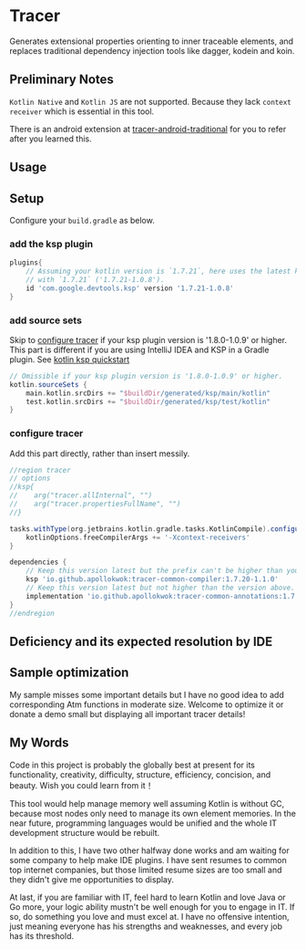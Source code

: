 # Tracer
Generates extensional properties orienting to inner traceable elements, and replaces traditional 
dependency injection tools like dagger, kodein and koin.

## Preliminary Notes
`Kotlin Native` and `Kotlin JS` are not supported. Because they lack `context receiver` which is 
essential in this tool.

There is an android extension at [tracer-android-traditional](https://github.com/ApolloKwok/TracerAndroidTraditional)
for you to refer after you learned this.

## Usage


## Setup
Configure your `build.gradle` as below.

### add the ksp plugin
```groovy
plugins{
    // Assuming your kotlin version is `1.7.21`, here uses the latest ksp plugin version beginning 
    // with `1.7.21` ('1.7.21-1.0.8').  
    id 'com.google.devtools.ksp' version '1.7.21-1.0.8'
}
```

### add source sets
Skip to [configure tracer](#configure-tracer) if your ksp plugin version is '1.8.0-1.0.9' or 
higher.  
This part is different if you are using IntelliJ IDEA and KSP in a Gradle plugin. See [kotlin 
ksp quickstart](https://kotlinlang.org/docs/ksp-quickstart.html#make-ide-aware-of-generated-code)
```groovy
// Omissible if your ksp plugin version is '1.8.0-1.0.9' or higher. 
kotlin.sourceSets {
    main.kotlin.srcDirs += "$buildDir/generated/ksp/main/kotlin"
    test.kotlin.srcDirs += "$buildDir/generated/ksp/test/kotlin"
}
```

### configure tracer 
Add this part directly, rather than insert messily. 
```groovy
//region tracer
// options
//ksp{
//    arg("tracer.allInternal", "")
//    arg("tracer.propertiesFullName", "")
//}

tasks.withType(org.jetbrains.kotlin.gradle.tasks.KotlinCompile).configureEach {
    kotlinOptions.freeCompilerArgs += '-Xcontext-receivers'
}

dependencies {
    // Keep this version latest but the prefix can't be higher than your kotlin version. 
    ksp 'io.github.apollokwok:tracer-common-compiler:1.7.20-1.1.0'
    // Keep this version latest but not higher than the version above. 
    implementation 'io.github.apollokwok:tracer-common-annotations:1.7.20-1.1.0'
}
//endregion 
```

### 

## Deficiency and its expected resolution by IDE

## Sample optimization
My sample misses some important details but I have no good idea to add corresponding Atm functions 
in moderate size. Welcome to optimize it or donate a demo small but displaying all important tracer 
details!

## My Words
Code in this project is probably the globally best at present for its functionality, creativity,
difficulty, structure, efficiency, concision, and beauty. Wish you could learn from it！

This tool would help manage memory well assuming Kotlin is without GC, because most nodes only need
to manage its own element memories. In the near future, programming languages would be unified and
the whole IT development structure would be rebuilt.

In addition to this, I have two other halfway done works and am waiting for some company to help make
IDE plugins. I have sent resumes to common top internet companies, but those limited resume sizes are
too small and they didn't give me opportunities to display.

At last, if you are familiar with IT, feel hard to learn Kotlin and love Java or Go more, your logic
ability mustn't be well enough for you to engage in IT. If so, do something you love and must excel
at. I have no offensive intention, just meaning everyone has his strengths and weaknesses, and every
job has its threshold.